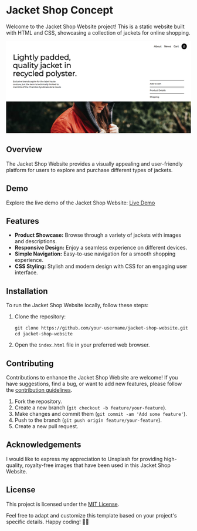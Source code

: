 <h1 id="jacket-shop-concept">Jacket Shop Concept</h1>
<p>Welcome to the Jacket Shop Website project! This is a static website built with HTML and CSS, showcasing a collection of jackets for online shopping.</p>
<p><img src="shop jacket.png" alt="Jacket Shop Website Preview"></p>
<h2 id="overview">Overview</h2>
<p>The Jacket Shop Website provides a visually appealing and user-friendly platform for users to explore and purchase different types of jackets.</p>
<h2 id="demo">Demo</h2>
<p>Explore the live demo of the Jacket Shop Website: <a href="https://antra77.github.io/Jacket-shop-concept/">Live Demo</a></p>
<h2 id="features">Features</h2>
<ul>
<li><strong>Product Showcase:</strong> Browse through a variety of jackets with images and descriptions.</li>
<li><strong>Responsive Design:</strong> Enjoy a seamless experience on different devices.</li>
<li><strong>Simple Navigation:</strong> Easy-to-use navigation for a smooth shopping experience.</li>
<li><strong>CSS Styling:</strong> Stylish and modern design with CSS for an engaging user interface.</li>
</ul>
<h2 id="installation">Installation</h2>
<p>To run the Jacket Shop Website locally, follow these steps:</p>
<ol>
<li><p>Clone the repository:</p>
<pre><code class="language-bash">git clone https://github.com/your-username/jacket-shop-website.git
cd jacket-shop-website
</code></pre>
</li>
<li><p>Open the <code>index.html</code> file in your preferred web browser.</p>
</li>
</ol>
<h2 id="contributing">Contributing</h2>
<p>Contributions to enhance the Jacket Shop Website are welcome! If you have suggestions, find a bug, or want to add new features, please follow the <a href="CONTRIBUTING.md">contribution guidelines</a>.</p>
<ol>
<li>Fork the repository.</li>
<li>Create a new branch (<code>git checkout -b feature/your-feature</code>).</li>
<li>Make changes and commit them (<code>git commit -am &#39;Add some feature&#39;</code>).</li>
<li>Push to the branch (<code>git push origin feature/your-feature</code>).</li>
<li>Create a new pull request.</li>
</ol>
<h2 id="acknowledgements">Acknowledgements</h2>
<p>I would like to express my appreciation to Unsplash for providing high-quality, royalty-free images that have been used in this Jacket Shop Website.</p>
<h2 id="license">License</h2>
<p>This project is licensed under the <a href="LICENSE">MIT License</a>.</p>
<p>Feel free to adapt and customize this template based on your project&#39;s specific details. Happy coding! 🧥✨</p>
